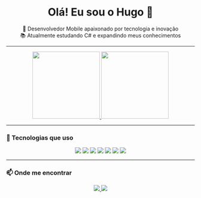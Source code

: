 <h1 align="center">Olá! Eu sou o Hugo 👋</h1>

<p align="center">
  🚀 Desenvolvedor Mobile apaixonado por tecnologia e inovação<br>
  📚 Atualmente estudando C# e expandindo meus conhecimentos<br>
</p>

---

<div align="center">
  <a href="https://github.com/hugh514">
    <img height="180em" src="https://github-readme-stats.vercel.app/api?username=hugh514&show_icons=true&theme=dracula&include_all_commits=true&count_private=true" />
    <img height="180em" src="https://github-readme-stats.vercel.app/api/top-langs/?username=hugh514&layout=compact&langs_count=7&theme=dracula" />
  </a>
</div>

---

### 🧠 Tecnologias que uso

<p align="center">
  <img src="https://img.shields.io/badge/Flutter-02569B?style=for-the-badge&logo=flutter&logoColor=white"/>
  <img src="https://img.shields.io/badge/Dart-0175C2?style=for-the-badge&logo=dart&logoColor=white"/>
  <img src="https://img.shields.io/badge/Python-3776AB?style=for-the-badge&logo=python&logoColor=white"/>
  <img src="https://img.shields.io/badge/C%23-239120?style=for-the-badge&logo=dotnet&logoColor=white"/>
  <img src="https://img.shields.io/badge/HTML5-E34F26?style=for-the-badge&logo=html5&logoColor=white"/>
  <img src="https://img.shields.io/badge/CSS3-1572B6?style=for-the-badge&logo=css3&logoColor=white"/>
  <img src="https://img.shields.io/badge/JavaScript-F7DF1E?style=for-the-badge&logo=javascript&logoColor=black"/>
</p>

---

### 📫 Onde me encontrar

<p align="center">
  <a href="https://github.com/hugh514" target="_blank">
    <img src="https://img.shields.io/badge/GitHub-100000?style=for-the-badge&logo=github&logoColor=white"/>
  </a>
  <a href="https://www.instagram.com/hugh514" target="_blank">
    <img src="https://img.shields.io/badge/Instagram-E4405F?style=for-the-badge&logo=instagram&logoColor=white"/>
  </a>
</p>
